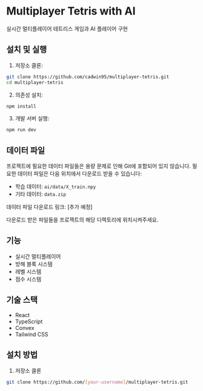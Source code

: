 # Multiplayer Tetris with AI

실시간 멀티플레이어 테트리스 게임과 AI 플레이어 구현

## 설치 및 실행

1. 저장소 클론:
```bash
git clone https://github.com/cadwin95/multiplayer-tetris.git
cd multiplayer-tetris
```

2. 의존성 설치:
```bash
npm install
```

3. 개발 서버 실행:
```bash
npm run dev
```

## 데이터 파일

프로젝트에 필요한 데이터 파일들은 용량 문제로 인해 Git에 포함되어 있지 않습니다.
필요한 데이터 파일은 다음 위치에서 다운로드 받을 수 있습니다:

- 학습 데이터: `ai/data/X_train.npy`
- 기타 데이터: `data.zip`

데이터 파일 다운로드 링크: [추가 예정]

다운로드 받은 파일들을 프로젝트의 해당 디렉토리에 위치시켜주세요.

## 기능
- 실시간 멀티플레이어
- 방해 블록 시스템
- 레벨 시스템
- 점수 시스템

## 기술 스택
- React
- TypeScript
- Convex
- Tailwind CSS

## 설치 방법
1. 저장소 클론
```bash
git clone https://github.com/[your-username]/multiplayer-tetris.git
